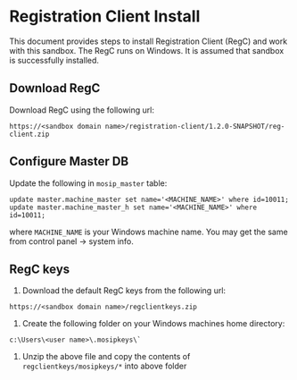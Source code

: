# Registration Client Install 
This document provides steps to install Registration Client (RegC) and work with this sandbox.  The RegC runs on Windows. 
It is assumed that sandbox is successfully installed.

## Download RegC
Download RegC using the following url:
```
https://<sandbox domain name>/registration-client/1.2.0-SNAPSHOT/reg-client.zip
```
## Configure Master DB
Update the following in `mosip_master` table:
```
update master.machine_master set name='<MACHINE_NAME>' where id=10011;
update master.machine_master_h set name='<MACHINE_NAME>' where id=10011;
```
where `MACHINE_NAME` is your Windows machine name.  You may get the same from control panel -> system info. 

## RegC keys
1. Download the default RegC keys from the following url:
```
https://<sandbox domain name>/regclientkeys.zip
```
1. Create the following folder on your Windows machines home directory:
```
c:\Users\<user name>\.mosipkeys\` 
```
1. Unzip the above file and copy the contents of `regclientkeys/mosipkeys/*` into above folder
